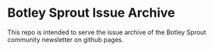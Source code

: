 # Botley Sprout Issue Archive

This repo is intended to serve the issue archive of the Botley Sprout
community newsletter on github pages.
